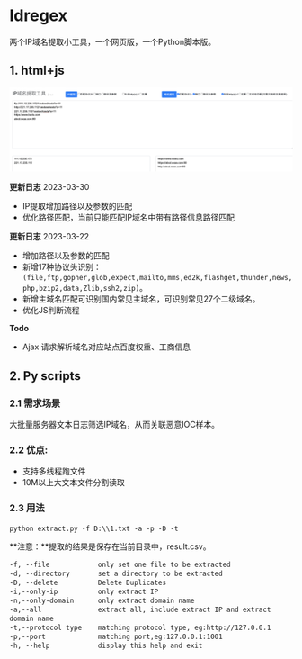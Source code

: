 # Idregex

两个IP域名提取小工具，一个网页版，一个Python脚本版。

## 1. html+js

![image-20220302104848841](./img1.png)

**更新日志** 2023-03-30

- IP提取增加路径以及参数的匹配
- 优化路径匹配，当前只能匹配IP域名中带有路径信息路径匹配

**更新日志** 2023-03-22

- 增加路径以及参数的匹配
- 新增17种协议头识别：`(file,ftp,gopher,glob,expect,mailto,mms,ed2k,flashget,thunder,news,php,bzip2,data,Zlib,ssh2,zip)`。
- 新增主域名匹配可识别国内常见主域名，可识别常见27个二级域名。
- 优化JS判断流程

**Todo**

- Ajax 请求解析域名对应站点百度权重、工商信息

  

## 2. Py scripts

### 2.1 需求场景

大批量服务器文本日志筛选IP域名，从而关联恶意IOC样本。

### 2.2 优点:

- 支持多线程跑文件
- 10M以上大文本文件分割读取

### 2.3 用法

```shell
python extract.py -f D:\\1.txt -a -p -D -t
```

**注意：**提取的结果是保存在当前目录中，result.csv。

```shell
-f, --file            only set one file to be extracted
-d, --directory       set a directory to be extracted
-D, --delete          Delete Duplicates 
-i,--only-ip          only extract IP
-n,--only-domain      only extract domain name
-a,--all              extract all, include extract IP and extract domain name
-t,--protocol type    matching protocol type, eg:http://127.0.0.1 
-p,--port             matching port,eg:127.0.0.1:1001
-h, --help            display this help and exit
```

